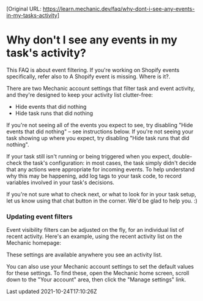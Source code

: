 [Original URL: https://learn.mechanic.dev/faq/why-dont-i-see-any-events-in-my-tasks-activity]

# Why don't I see any events in my task's activity?

This FAQ is about event filtering. If you're working on Shopify events specifically, refer also to A Shopify event is missing. Where is it?.

There are two Mechanic account settings that filter task and event activity, and they're designed to keep your activity list clutter-free:

- Hide events that did nothing
- Hide task runs that did nothing

If you're not seeing all of the events you expect to see, try disabling "Hide events that did nothing" – see instructions below. If you're not seeing your task showing up where you expect, try disabling "Hide task runs that did nothing".

If your task still isn't running or being triggered when you expect, double-check the task's configuration: in most cases, the task simply didn't decide that any actions were appropriate for incoming events. To help understand why this may be happening, add log tags to your task code, to record variables involved in your task's decisions.

If you're not sure what to check next, or what to look for in your task setup, let us know using that chat button in the corner. We'd be glad to help you. :)

### Updating event filters

Event visibility filters can be adjusted on the fly, for an individual list of recent activity. Here's an example, using the recent activity list on the Mechanic homepage:

These settings are available anywhere you see an activity list.

You can also use your Mechanic account settings to set the default values for these settings. To find these, open the Mechanic home screen, scroll down to the "Your account" area, then click the "Manage settings" link.

Last updated 2021-10-24T17:10:26Z